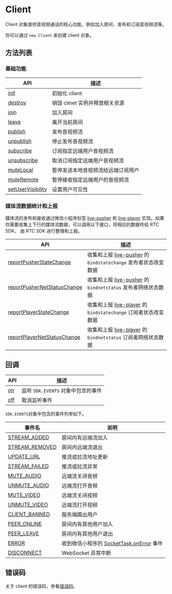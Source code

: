 # Client

Client 对象提供音视频通话的核心功能，例如加入房间、发布和订阅音视频流等。

你可以通过 `new Client` 来创建 client 对象。

## 方法列表

### 基础功能

| API| 描述|
| ---| --- |
| [init](78567.md#init)| 初始化 client|
| [destroy](78567.md#leave) | 销毁 clinet 实例并释放相关资源|
| [join](78567.md#join)               | 加入房间 |
| [leave](78567.md#leave)             | 离开当前房间 |
| [publish](78567.md#publish)         | 发布音视频流 |
| [unpublish](78567.md#unpublish)     | 停止发布音视频流 |
| [subscribe](78567.md#subscribe)     | 订阅指定远端用户音视频流|
| [unsubscribe](78567.md#unsubscribe) | 取消订阅指定远端用户音视频流|
| [muteLocal](78567.md#mutelocal)     | 暂停发送本地音视频流给远端订阅用户 |
| [muteRemote](78567.md#muteremote)   | 暂停接收指定远端用户的音视频流|
| [setUserVisibility](78567.md#setuservisibility)|设置用户可见性        |


### 媒体流数据统计和上报

媒体流的发布和接收通过微信小程序标签 [live-pusher](https://developers.weixin.qq.com/miniprogram/dev/component/live-pusher.html) 和 [live-player](https://developers.weixin.qq.com/miniprogram/dev/component/live-player.html) 实现。如果你需要收集上下行的媒体流数据，可以调用以下接口，将相应的数据传给 RTC SDK， 由 RTC SDK 进行整理和上报。

| API | 描述 |
| --- | ---- |
| [reportPusherStateChange](78567.md#reportpusherstatechange) | 收集和上报 [live-pusher](https://developers.weixin.qq.com/miniprogram/dev/component/live-pusher.html) 的 `bindstatechange` 发布者状态改变数据 |
| [reportPusherNetStatusChange](78567.md#reportpushernetstatuschange) | 收集和上报 [live-pusher](https://developers.weixin.qq.com/miniprogram/dev/component/live-pusher.html) 的 `bindnetstatus` 发布者网络状态数据 |
| [reportPlayerStateChange](78567.md#reportplayerstatechange) | 收集和上报 [live-player](https://developers.weixin.qq.com/miniprogram/dev/component/live-player.html) 的 `bindstatechange` 订阅者状态改变数据 |
| [reportPlayerNetStatusChange](78567.md#reportplayernetstatuschange) | 收集和上报 [live-player](https://developers.weixin.qq.com/miniprogram/dev/component/live-player.html) 的 `bindnetstatus` 订阅者网络状态数据 |


## 回调

| API                   | 描述                               |
| --------------------- | ---------------------------------- |
| [on](78567.md#on)   | 监听 `SDK.EVENTS` 对象中包含的事件 |
| [off](78567.md#off) | 取消监听事件                       |


`SDK.EVENTS`对象中包含的事件列举如下。

| 事件名 | 说明 |
| -------------- | -------------------- |
| [STREAM_ADDED](78566.md#stream-added) | 房间内有远端流加入 |
| [STREAM_REMOVED](78566.md#stream-removed) | 房间内远端流退出 |
| [UPDATE_URL](78566.md#update-url) | 推流或拉流地址更新 |
| [STREAM_FAILED](78566.md#stream-failed) | 推流或拉流异常 |
| [MUTE_AUDIO](78566.md#mute-audio) | 远端流关闭音频 |
| [UNMUTE_AUDIO](78566.md#unmute-audio) | 远端流打开音频 |
| [MUTE_VIDEO](78566.md#mute-video) | 远端流关闭视频 |
| [UNMUTE_VIDEO](78566.md#unmute-video) | 远端流打开视频 |
| [CLIENT_BANNED](78566.md#client-banned) | 服务端踢出用户 |
| [PEER_ONLINE](78566.md#peer-online) | 房间内有其他用户加入 |
| [PEER_LEAVE](78566.md#peer-leave) | 房间内有其他用户退出 |
| [ERROR](78566.md#error) | 收到微信小程序的 [SocketTask.onError](https://developers.weixin.qq.com/miniprogram/dev/api/network/websocket/SocketTask.onError.html) 事件 |
| [DISCONNECT](78566.md#disconnect) | WebSocket 异常中断|


## 错误码

关于 client 的错误码，参看[错误码](78565)。